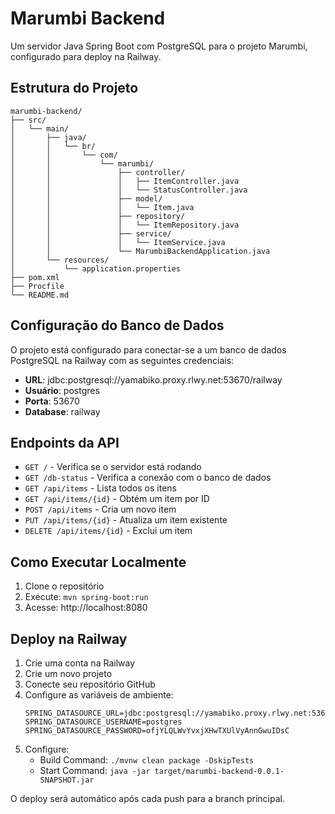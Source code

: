 # Marumbi Backend

Um servidor Java Spring Boot com PostgreSQL para o projeto Marumbi, configurado para deploy na Railway.

## Estrutura do Projeto

```
marumbi-backend/
├── src/
│   └── main/
│       ├── java/
│       │   └── br/
│       │       └── com/
│       │           └── marumbi/
│       │               ├── controller/
│       │               │   ├── ItemController.java
│       │               │   └── StatusController.java
│       │               ├── model/
│       │               │   └── Item.java
│       │               ├── repository/
│       │               │   └── ItemRepository.java
│       │               ├── service/
│       │               │   └── ItemService.java
│       │               └── MarumbiBackendApplication.java
│       └── resources/
│           └── application.properties
├── pom.xml
├── Procfile
└── README.md
```

## Configuração do Banco de Dados

O projeto está configurado para conectar-se a um banco de dados PostgreSQL na Railway com as seguintes credenciais:

- **URL**: jdbc:postgresql://yamabiko.proxy.rlwy.net:53670/railway
- **Usuário**: postgres
- **Porta**: 53670
- **Database**: railway

## Endpoints da API

- `GET /` - Verifica se o servidor está rodando
- `GET /db-status` - Verifica a conexão com o banco de dados
- `GET /api/items` - Lista todos os itens
- `GET /api/items/{id}` - Obtém um item por ID
- `POST /api/items` - Cria um novo item
- `PUT /api/items/{id}` - Atualiza um item existente
- `DELETE /api/items/{id}` - Exclui um item

## Como Executar Localmente

1. Clone o repositório
2. Execute: `mvn spring-boot:run`
3. Acesse: http://localhost:8080

## Deploy na Railway

1. Crie uma conta na Railway
2. Crie um novo projeto
3. Conecte seu repositório GitHub
4. Configure as variáveis de ambiente:
   ```
   SPRING_DATASOURCE_URL=jdbc:postgresql://yamabiko.proxy.rlwy.net:53670/railway
   SPRING_DATASOURCE_USERNAME=postgres
   SPRING_DATASOURCE_PASSWORD=ofjYLQLWvYvxjXHwTXUlVyAnnGwuIDsC
   ```
5. Configure:
   - Build Command: `./mvnw clean package -DskipTests`
   - Start Command: `java -jar target/marumbi-backend-0.0.1-SNAPSHOT.jar`

O deploy será automático após cada push para a branch principal.